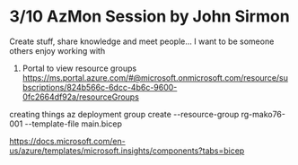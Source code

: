 # 3/10 AzMon Session by John Sirmon 

Create stuff, share knowledge and meet people... I want to be someone others enjoy working with

1. Portal to view resource groups  <https://ms.portal.azure.com/#@microsoft.onmicrosoft.com/resource/subscriptions/824b566c-6dcc-4b6c-9600-0fc2664df92a/resourceGroups>

creating things
 az deployment group create --resource-group rg-mako76-001 --template-file main.bicep

<https://docs.microsoft.com/en-us/azure/templates/microsoft.insights/components?tabs=bicep>
